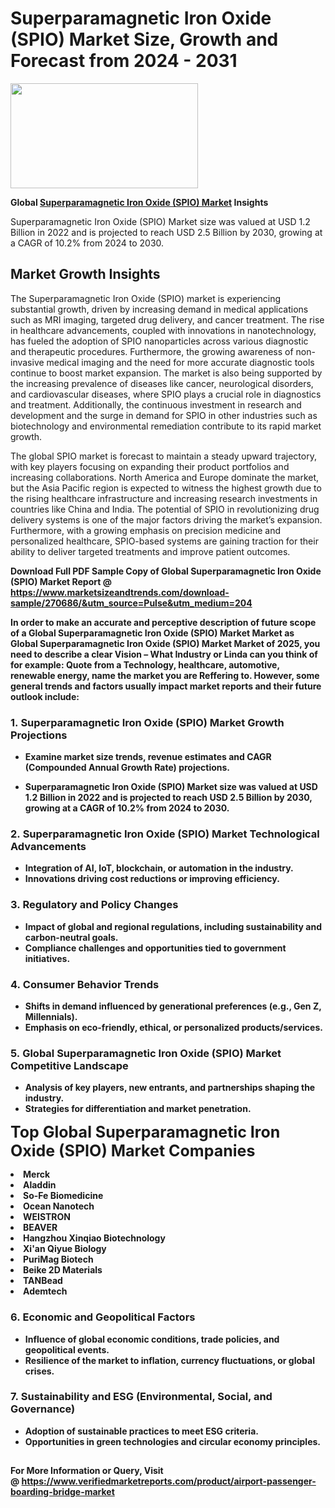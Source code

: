 <H1>Superparamagnetic Iron Oxide (SPIO) Market Size, Growth and Forecast from 2024 - 2031</H1><img class="aligncenter size-medium wp-image-584254" src="https://thirdeyenews.in/wp-content/uploads/2024/09/Global-Market-Research-300x168.jpeg" alt="" width="300" height="168" /><p><strong>Global&nbsp;<a href="https://www.marketsizeandtrends.com/download-sample/270686/&amp;utm_source=Pulse&amp;utm_medium=204">Superparamagnetic Iron Oxide (SPIO) Market</a> Insights</strong></p><p>Superparamagnetic Iron Oxide (SPIO) Market size was valued at USD 1.2 Billion in 2022 and is projected to reach USD 2.5 Billion by 2030, growing at a CAGR of 10.2% from 2024 to 2030.</p><p><h2>Market Growth Insights</h2> <p>The Superparamagnetic Iron Oxide (SPIO) market is experiencing substantial growth, driven by increasing demand in medical applications such as MRI imaging, targeted drug delivery, and cancer treatment. The rise in healthcare advancements, coupled with innovations in nanotechnology, has fueled the adoption of SPIO nanoparticles across various diagnostic and therapeutic procedures. Furthermore, the growing awareness of non-invasive medical imaging and the need for more accurate diagnostic tools continue to boost market expansion. The market is also being supported by the increasing prevalence of diseases like cancer, neurological disorders, and cardiovascular diseases, where SPIO plays a crucial role in diagnostics and treatment. Additionally, the continuous investment in research and development and the surge in demand for SPIO in other industries such as biotechnology and environmental remediation contribute to its rapid market growth.</p> <p><strong></strong></p> <p>The global SPIO market is forecast to maintain a steady upward trajectory, with key players focusing on expanding their product portfolios and increasing collaborations. North America and Europe dominate the market, but the Asia Pacific region is expected to witness the highest growth due to the rising healthcare infrastructure and increasing research investments in countries like China and India. The potential of SPIO in revolutionizing drug delivery systems is one of the major factors driving the market’s expansion. Furthermore, with a growing emphasis on precision medicine and personalized healthcare, SPIO-based systems are gaining traction for their ability to deliver targeted treatments and improve patient outcomes.</p> <p><strong></p><p><span class=""><strong>Download Full PDF Sample Copy of Global Superparamagnetic Iron Oxide (SPIO) Market Report</strong> @ <a href="https://www.marketsizeandtrends.com/download-sample/270686/&amp;utm_source=Pulse&amp;utm_medium=204" target="_blank">https://www.marketsizeandtrends.com/download-sample/270686/&amp;utm_source=Pulse&amp;utm_medium=204</a></span></p><p>In order to make an accurate and perceptive description of future scope of a Global&nbsp;Superparamagnetic Iron Oxide (SPIO) Market Market as Global&nbsp;Superparamagnetic Iron Oxide (SPIO) Market Market of 2025, you need to describe a clear Vision &ndash; What Industry or Linda can you think of for example: Quote from a Technology, healthcare, automotive, renewable energy, name the market you are Reffering to. However, some general trends and factors usually impact market reports and their future outlook include:</p><h3>1.&nbsp;<strong>Superparamagnetic Iron Oxide (SPIO) Market Growth Projections</strong></h3><ul><li>Examine market size trends, revenue estimates and CAGR (Compounded Annual Growth Rate) projections.</li><li><p>Superparamagnetic Iron Oxide (SPIO) Market size was valued at USD 1.2 Billion in 2022 and is projected to reach USD 2.5 Billion by 2030, growing at a CAGR of 10.2% from 2024 to 2030.</p></li></ul><h3>2.&nbsp;<strong>Superparamagnetic Iron Oxide (SPIO) Market Technological Advancements</strong></h3><ul><li>Integration of AI, IoT, blockchain, or automation in the industry.</li><li>Innovations driving cost reductions or improving efficiency.</li></ul><h3>3.&nbsp;<strong>Regulatory and Policy Changes</strong></h3><ul><li>Impact of global and regional regulations, including sustainability and carbon-neutral goals.</li><li>Compliance challenges and opportunities tied to government initiatives.</li></ul><h3>4.&nbsp;<strong>Consumer Behavior Trends</strong></h3><ul><li>Shifts in demand influenced by generational preferences (e.g., Gen Z, Millennials).</li><li>Emphasis on eco-friendly, ethical, or personalized products/services.</li></ul><h3>5.&nbsp;<strong>Global Superparamagnetic Iron Oxide (SPIO) Market Competitive Landscape</strong></h3><ul><li>Analysis of key players, new entrants, and partnerships shaping the industry.</li><li>Strategies for differentiation and market penetration.</li></ul><p data-pm-slice="1 1 []"><span style="color: inherit; font-family: inherit; font-size: 25px;">Top Global Superparamagnetic Iron Oxide (SPIO) Market Companies</span></p><div class="" data-test-id=""><p><li>Merck</li><li> Aladdin</li><li> So-Fe Biomedicine</li><li> Ocean Nanotech</li><li> WEISTRON</li><li> BEAVER</li><li> Hangzhou Xinqiao Biotechnology</li><li> Xi'an Qiyue Biology</li><li> PuriMag Biotech</li><li> Beike 2D Materials</li><li> TANBead</li><li> Ademtech</li></p></div><h3>6.&nbsp;<strong>Economic and Geopolitical Factors</strong></h3><ul><li>Influence of global economic conditions, trade policies, and geopolitical events.</li><li>Resilience of the market to inflation, currency fluctuations, or global crises.</li></ul><h3>7.&nbsp;<strong>Sustainability and ESG (Environmental, Social, and Governance)</strong></h3><ul><li>Adoption of sustainable practices to meet ESG criteria.</li><li>Opportunities in green technologies and circular economy principles.</li></ul><h2><strong style="font-size: 14px;">For More Information or Query, Visit @&nbsp;</strong><a style="background-color: #ffffff; font-size: 14px;" href="https://www.marketsizeandtrends.com/report/superparamagnetic-iron-oxide-spio-market/" target="_blank">https://www.verifiedmarketreports.com/product/airport-passenger-boarding-bridge-market</a></h2>
